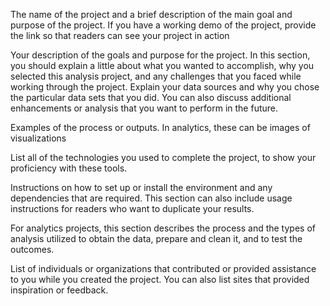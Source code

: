 The name of the project and a brief description of the main goal and purpose of the project.
If you have a working demo of the project, provide the link so that readers can see your project in action

Your description of the goals and purpose for the project. In this section, you should explain a little about what you wanted to accomplish, why you selected this analysis project, and any challenges that you faced while working through the project.
Explain your data sources and why you chose the particular data sets that you did. You can also discuss additional enhancements or analysis that you want to perform in the future.

Examples of the process or outputs. In analytics, these can be images of visualizations

List all of the technologies you used to complete the project, to show your proficiency with these tools.

Instructions on how to set up or install the environment and any dependencies that are required. This section can also include usage instructions for readers who want to duplicate your results.

For analytics projects, this section describes the process and the types of analysis utilized to obtain the data, prepare and clean it, and to test the outcomes.

List of individuals or organizations that contributed or provided assistance to you while you created the project. You can also list sites that provided inspiration or feedback.


